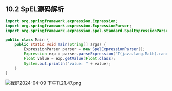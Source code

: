 ## 10.2 SpEL源码解析

```java
import org.springframework.expression.Expression;
import org.springframework.expression.ExpressionParser;
import org.springframework.expression.spel.standard.SpelExpressionParser;

public class Main {
    public static void main(String[] args) {
        ExpressionParser parser = new SpelExpressionParser();
        Expression exp = parser.parseExpression("T(java.lang.Math).random() * 100.0");
        Float value = exp.getValue(Float.class);
        System.out.println("value: " + value);
    }
}
```
![截屏2024-04-09 下午11.21.47.png](..%2F..%2F..%2F..%2FDesktop%2F%E6%88%AA%E5%B1%8F2024-04-09%20%E4%B8%8B%E5%8D%8811.21.47.png)